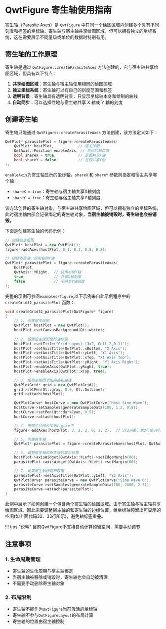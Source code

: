 # QwtFigure 寄生轴使用指南

寄生轴（Parasite Axes）是 `QwtFigure` 中在同一个绘图区域内创建多个具有不同刻度和标签的坐标轴。寄生轴与宿主轴共享绘图区域，但可以拥有独立的坐标系统，这在需要展示不同量级或单位的数据时特别有用。

## 寄生轴的工作原理

寄生轴是通过 `QwtFigure::createParasiteAxes` 方法创建的，它与宿主轴共享绘图区域，但具有以下特点：

1. **共享绘图区域**：寄生轴与宿主轴使用相同的绘图区域
2. **独立坐标系统**：寄生轴可以有自己的刻度范围和标签
3. **透明背景**：寄生轴具有透明背景，只显示坐标轴本身和绘制的曲线
4. **自动同步**：可以选择性地与宿主轴共享 X 轴或 Y 轴的刻度

## 创建寄生轴

寄生轴只能通过 `QwtFigure::createParasiteAxes` 方法创建，该方法定义如下：

```cpp
QwtPlot* parasitePlot = figure->createParasiteAxes(
    QwtPlot* hostPlot,           // 宿主绘图
    QwtAxis::Position enableAxis, // 启用的轴位置
    bool shareX = true,          // 是否共享X轴
    bool shareY = false          // 是否共享Y轴
);
```

`enableAxis`为寄生轴显示的坐标轴，`shareX` 和 `shareY` 参数则指定和宿主共享哪个轴：
- `shareX = true`：寄生轴与宿主轴共享X轴刻度
- `shareY = true`：寄生轴与宿主轴共享Y轴刻度

该方法创建的寄生轴对象，与宿主轴共享绘图区域，但可以拥有独立的坐标系统，此时宿主轴内部会记录绑定的寄生轴对象，**当宿主轴被销毁时，寄生轴也会被销毁。**

下面是创建寄生轴的代码示例：

```cpp
// 创建宿主绘图
QwtPlot* hostPlot = new QwtPlot();
figure->addAxes(hostPlot, 0.1, 0.1, 0.8, 0.8);

// 创建寄生轴，启用右侧Y轴
QwtPlot* parasitePlot = figure->createParasiteAxes(
    hostPlot, 
    QwtAxis::YRight,  // 启用右侧Y轴
    true,             // 共享X轴刻度
    false             // 不共享Y轴刻度
);
```

完整的示例可参阅`examples/figure`,以下示例来自此示例程序中的 `createGrid32_parasitePlot` 函数：

```cpp hl_lines="32 33"
void createGrid32_parasitePlot(QwtFigure* figure)
{
    // 1. 创建宿主绘图
    QwtPlot* hostPlot = new QwtPlot();
    hostPlot->setCanvasBackground(Qt::white);
    
    // 2. 设置宿主绘图坐标轴标题
    hostPlot->setTitle("Grid Layout (3x2, Cell 2,0-1)");
    hostPlot->setAxisTitle(QwtPlot::xBottom, "X Axis");
    hostPlot->setAxisTitle(QwtPlot::yLeft, "Y1 Axis");
    hostPlot->setAxisTitle(QwtPlot::xTop, "X1 Axis Top");
    hostPlot->setAxisTitle(QwtPlot::yRight, "Y1 Axis Right");
    hostPlot->enableAxis(QwtPlot::yRight, true);
    hostPlot->enableAxis(QwtPlot::xTop, true);

    // 3. 给宿主绘图添加网格和曲线
    QwtPlotGrid* grid = new QwtPlotGrid();
    grid->setPen(Qt::gray, 0.0, Qt::DotLine);
    grid->attach(hostPlot);

    QwtPlotCurve* hostCurve = new QwtPlotCurve("Host Sine Wave");
    hostCurve->setSamples(generateSampleData(100, 1.2, 0.8));
    hostCurve->setPen(Qt::darkCyan, 0.5);
    hostCurve->attach(hostPlot);

    // 4. 把宿主绘图添加到figure中
    figure->addAxes(hostPlot, 3, 2, 2, 0, 1, 2);  // 3x2网格，第2行第0列，跨2列

    // 5. 创建寄生轴
    QwtPlot* parasitePlot = figure->createParasiteAxes(hostPlot, QwtAxis::YLeft);

    // 6. 调整宿主轴和寄生轴的显示位置
    hostPlot->axisWidget(QwtAxis::YLeft)->setEdgeMargin(80);
    parasitePlot->axisWidget(QwtAxis::YLeft)->setMargin(60);

    // 7. 设置寄生轴标题和数据
    parasitePlot->setAxisTitle(QwtPlot::yLeft, "Y2 Axis");
    QwtPlotCurve* parasiteCurve = new QwtPlotCurve("Sine Wave 6");
    parasiteCurve->setSamples(generateSampleData(100, 2000, 2.3));
    parasiteCurve->attach(parasitePlot);
}
```

此例中展示了如何创建一个包含两个寄生轴的绘图区域。由于寄生轴与宿主轴共享绘图区域，因此需要调整宿主轴的和寄生轴的边缘位置，给坐标轴预留出可显示的空间(如上面代码32、33行所示)，避免轴标签重叠。

!!! tips "说明"
    目前QwtFigure不支持自动计算预留空间，需要手动调节


## 注意事项

### 1. 生命周期管理

- 寄生轴的生命周期与宿主轴绑定
- 当宿主轴被移除或销毁时，寄生轴也会自动被清理
- 不需要手动删除寄生轴对象

### 2. 布局限制

- 寄生轴不能作为`QwtFigure`当前激活的坐标轴
- 寄生轴不参与`QwtFigureLayout`的布局计算
- 寄生轴的位置由宿主轴控制